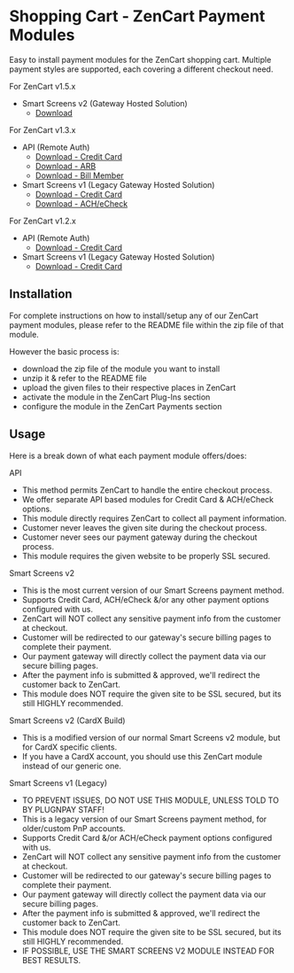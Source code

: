 # Shopping Cart - ZenCart Payment Modules

Easy to install payment modules for the ZenCart shopping cart.
Multiple payment styles are supported, each covering a different checkout need.

For ZenCart v1.5.x
* Smart Screens v2 (Gateway Hosted Solution)
  - [Download](./ZenCart_v1.5.x/zencart_1.5.7_ss2_module.zip)
  
For ZenCart v1.3.x
* API (Remote Auth)
  - [Download - Credit Card](./ZenCart_v1.3.x/zencart_api_module.zip)
  - [Download - ARB](./ZenCart_v1.3.x/zencart_1.3.8_arb_module.zip)
  - [Download - Bill Member](./ZenCart_v1.3.x/zencart_1.3.8_bm_module.zip)
* Smart Screens v1 (Legacy Gateway Hosted Solution)
  - [Download - Credit Card](./ZenCart_v1.3.x/zencart_1.3.8_cc_ss_module.zip)
  - [Download - ACH/eCheck](./ZenCart_v1.3.x/zencart_1.3.8_ach_ss_module.zip)

For ZenCart v1.2.x
* API (Remote Auth)
  - [Download - Credit Card](./ZenCart_v1.2.x/zencart_1.2.4.1_api_module.zip)
* Smart Screens v1 (Legacy Gateway Hosted Solution)
  - [Download - Credit Card](./ZenCart_v1.2.x/zencart_1.2.4.1_ss_module.zip)

## Installation

For complete instructions on how to install/setup any of our ZenCart payment modules, please refer to the README file within the zip file of that module.

However the basic process is:
* download the zip file of the module you want to install
* unzip it & refer to the README file
* upload the given files to their respective places in ZenCart
* activate the module in the ZenCart Plug-Ins section
* configure the module in the ZenCart Payments section

## Usage

Here is a break down of what each payment module offers/does:

API
* This method permits ZenCart to handle the entire checkout process.
* We offer separate API based modules for Credit Card & ACH/eCheck options.
* This module directly requires ZenCart to collect all payment information.
* Customer never leaves the given site during the checkout process.
* Customer never sees our payment gateway during the checkout process.
* This module requires the given website to be properly SSL secured.

Smart Screens v2
* This is the most current version of our Smart Screens payment method.
* Supports Credit Card, ACH/eCheck &/or any other payment options configured with us.
* ZenCart will NOT collect any sensitive payment info from the customer at checkout.
* Customer will be redirected to our gateway's secure billing pages to complete their payment.
* Our payment gateway will directly collect the payment data via our secure billing pages.
* After the payment info is submitted & approved, we'll redirect the customer back to ZenCart.
* This module does NOT require the given site to be SSL secured, but its still HIGHLY recommended.

Smart Screens v2 (CardX Build)
* This is a modified version of our normal Smart Screens v2 module, but for CardX specific clients.
* If you have a CardX account, you should use this ZenCart module instead of our generic one.

Smart Screens v1 (Legacy)
* TO PREVENT ISSUES, DO NOT USE THIS MODULE, UNLESS TOLD TO BY PLUGNPAY STAFF!
* This is a legacy version of our Smart Screens payment method, for older/custom PnP accounts.
* Supports Credit Card &/or ACH/eCheck payment options configured with us.
* ZenCart will NOT collect any sensitive payment info from the customer at checkout.
* Customer will be redirected to our gateway's secure billing pages to complete their payment.
* Our payment gateway will directly collect the payment data via our secure billing pages.
* After the payment info is submitted & approved, we'll redirect the customer back to ZenCart.
* This module does NOT require the given site to be SSL secured, but its still HIGHLY recommended.
* IF POSSIBLE, USE THE SMART SCREENS V2 MODULE INSTEAD FOR BEST RESULTS.

